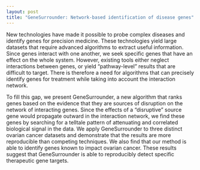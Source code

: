 ```yaml
---
layout: post
title: "GeneSurrounder: Network-based identification of disease genes"
---
```


New technologies have made it possible to probe complex diseases and identify
genes for precision medicine. These technologies yield large datasets that
require advanced algorithms to extract useful information. Since genes interact
with one another, we seek specific genes that have an effect on the whole
system. However, existing tools either neglect interactions between genes, or
yield “pathway-level” results that are difficult to target. There is therefore a
need for algorithms that can precisely identify genes for treatment while taking
into account the interaction network.



To fill this gap, we present GeneSurrounder, a new algorithm that ranks genes
based on the evidence that they are sources of disruption on the network of
interacting genes. Since the effects of a “disruptive” source gene would
propagate outward in the interaction network, we find these genes by searching
for a telltale pattern of attenuating and correlated biological signal in the
data. We apply GeneSurrounder to three distinct ovarian cancer datasets and
demonstrate that the results are more reproducible than competing techniques. We
also find that our method is able to identify genes known to impact ovarian
cancer. These results suggest that GeneSurrounder is able to reproducibly detect
specific therapeutic gene targets.








